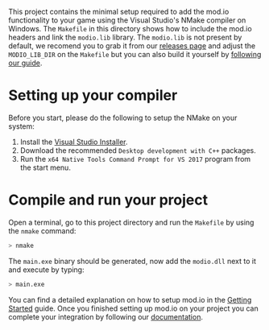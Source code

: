 This project contains the minimal setup required to add the mod.io functionality to your game using the Visual Studio's NMake compiler on Windows. The `Makefile` in this directory shows how to include the mod.io headers and link the `modio.lib` library. The `modio.lib` is not present by default, we recomend you to grab it from our [releases page](https://github.com/DBolical/modioSDK/releases) and adjust the `MODIO_LIB_DIR` on the `Makefile` but you can also build it yourself by [following our guide](https://github.com/DBolical/modioSDK/wiki/Building).

# Setting up your compiler

Before you start, please do the following to setup the NMake on your system:

1. Install the [Visual Studio Installer](https://www.visualstudio.com/downloads/?utm_source=mscom&utm_campaign=msdocs).
2. Download the recommended `Desktop development with C++` packages.
3. Run the `x64 Native Tools Command Prompt for VS 2017` program from the start menu.

# Compile and run your project

Open a terminal, go to this project directory and run the `Makefile` by using the `nmake` command:

```bash
> nmake
```

The `main.exe` binary should be generated, now add the `modio.dll` next to it and execute by typing:

```bash
> main.exe
```

You can find a detailed explanation on how to setup mod.io in the [Getting Started](https://github.com/DBolical/modioSDK/wiki/Getting-Started) guide. Once you finished setting up mod.io on your project you can complete your integration by following our [documentation](https://github.com/DBolical/modioSDK/wiki).
